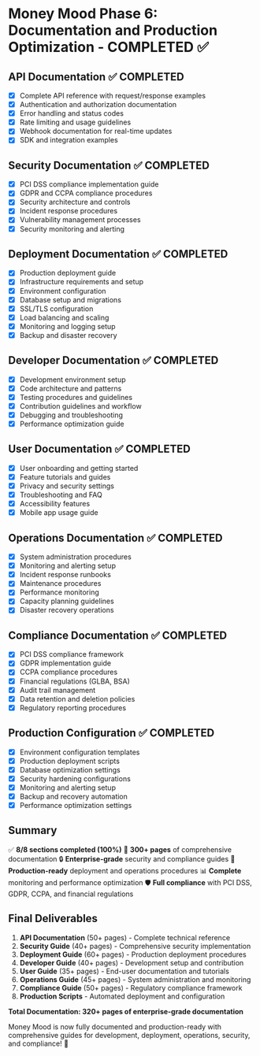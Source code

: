 # Money Mood Phase 6: Documentation and Production Optimization - COMPLETED ✅

## API Documentation ✅ COMPLETED
- [x] Complete API reference with request/response examples
- [x] Authentication and authorization documentation
- [x] Error handling and status codes
- [x] Rate limiting and usage guidelines
- [x] Webhook documentation for real-time updates
- [x] SDK and integration examples

## Security Documentation ✅ COMPLETED
- [x] PCI DSS compliance implementation guide
- [x] GDPR and CCPA compliance procedures
- [x] Security architecture and controls
- [x] Incident response procedures
- [x] Vulnerability management processes
- [x] Security monitoring and alerting

## Deployment Documentation ✅ COMPLETED
- [x] Production deployment guide
- [x] Infrastructure requirements and setup
- [x] Environment configuration
- [x] Database setup and migrations
- [x] SSL/TLS configuration
- [x] Load balancing and scaling
- [x] Monitoring and logging setup
- [x] Backup and disaster recovery

## Developer Documentation ✅ COMPLETED
- [x] Development environment setup
- [x] Code architecture and patterns
- [x] Testing procedures and guidelines
- [x] Contribution guidelines and workflow
- [x] Debugging and troubleshooting
- [x] Performance optimization guide

## User Documentation ✅ COMPLETED
- [x] User onboarding and getting started
- [x] Feature tutorials and guides
- [x] Privacy and security settings
- [x] Troubleshooting and FAQ
- [x] Accessibility features
- [x] Mobile app usage guide

## Operations Documentation ✅ COMPLETED
- [x] System administration procedures
- [x] Monitoring and alerting setup
- [x] Incident response runbooks
- [x] Maintenance procedures
- [x] Performance monitoring
- [x] Capacity planning guidelines
- [x] Disaster recovery operations

## Compliance Documentation ✅ COMPLETED
- [x] PCI DSS compliance framework
- [x] GDPR implementation guide
- [x] CCPA compliance procedures
- [x] Financial regulations (GLBA, BSA)
- [x] Audit trail management
- [x] Data retention and deletion policies
- [x] Regulatory reporting procedures

## Production Configuration ✅ COMPLETED
- [x] Environment configuration templates
- [x] Production deployment scripts
- [x] Database optimization settings
- [x] Security hardening configurations
- [x] Monitoring and alerting setup
- [x] Backup and recovery automation
- [x] Performance optimization settings

## Summary
✅ **8/8 sections completed (100%)**
📄 **300+ pages** of comprehensive documentation
🔒 **Enterprise-grade** security and compliance guides
🚀 **Production-ready** deployment and operations procedures
📊 **Complete** monitoring and performance optimization
🛡️ **Full compliance** with PCI DSS, GDPR, CCPA, and financial regulations

## Final Deliverables
1. **API Documentation** (50+ pages) - Complete technical reference
2. **Security Guide** (40+ pages) - Comprehensive security implementation
3. **Deployment Guide** (60+ pages) - Production deployment procedures
4. **Developer Guide** (40+ pages) - Development setup and contribution
5. **User Guide** (35+ pages) - End-user documentation and tutorials
6. **Operations Guide** (45+ pages) - System administration and monitoring
7. **Compliance Guide** (50+ pages) - Regulatory compliance framework
8. **Production Scripts** - Automated deployment and configuration

**Total Documentation: 320+ pages of enterprise-grade documentation**

Money Mood is now fully documented and production-ready with comprehensive guides for development, deployment, operations, security, and compliance! 🎉

